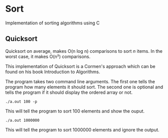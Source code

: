 Sort
====

Implementation of sorting algorithms using C

Quicksort
---------
Quicksort on average, makes O(n log n) comparisons to sort _n_ items. In the worst case, it makes O(n²) comparisons.

This implementation of Quicksort is a Cormen's approach which can be found on his book Introduction to Algorithms.

The program takes two command line arguments. The first one tells the program how many elements it should sort. The second one is optional and tells the program if it should display the ordered array or not.

    ./a.out 100 -p

This will tell the program to sort 100 elements and show the ouput.

    ./a.out 1000000

This will tell the program to sort 1000000 elements and ignore the output.
